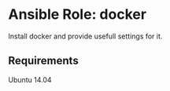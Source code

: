 # Ansible Role: docker

Install docker and provide usefull settings for it.

## Requirements

Ubuntu 14.04
